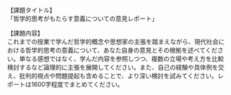 【課題タイトル】  
「哲学的思考がもたらす意義についての意見レポート」

【課題内容】  
これまでの授業で学んだ哲学的概念や思想家の主張を踏まえながら、現代社会における哲学的思考の意義について、あなた自身の意見とその根拠を述べてください。単なる感想ではなく、学んだ内容を参照しつつ、複数の立場や考え方を比較検討するなど論理的に主張を展開してください。また、自己の経験や具体例を交え、批判的視点や問題提起も含めることで、より深い検討を試みてください。レポートは1600字程度でまとめてください。